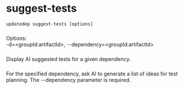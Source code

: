 # suggest-tests

```
updatedep suggest-tests [options]
```

###
Options:\
-d=\<groupId:artifactId>, --dependency=\<groupId:artifactId>

###
Display AI suggested tests for a given dependency.

###
For the specified dependency, ask AI to generate a list of ideas for test planning. The --dependency parameter is required.
